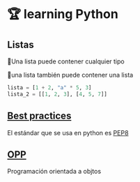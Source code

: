 # 🏆 learning Python

## Listas

🦜Una lista puede contener cualquier tipo

🦜una lista también puede contener una lista

```python
lista = [1 + 2, "a" * 5, 3]
lista_2 = [[1, 2, 3], [4, 5, 7]]
```

## [Best practices](https://github.com/jhonPariona/_learn-python/blob/master/docs/best-practice.md)

El estándar que se usa en python es [PEP8](https://www.python.org/dev/peps/pep-0008/?#code-lay-out)

## [OPP]()

Programación orientada a objtos
